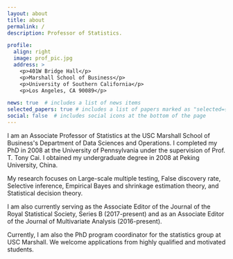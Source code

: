 ```yaml
---
layout: about
title: about
permalink: /
description: Professor of Statistics.

profile:
  align: right
  image: prof_pic.jpg
  address: >
    <p>401W Bridge Hall</p>
    <p>Marshall School of Business</p>
    <p>University of Southern California</p>
    <p>Los Angeles, CA 90089</p>

news: true  # includes a list of news items
selected_papers: true # includes a list of papers marked as "selected={true}"
social: false  # includes social icons at the bottom of the page
---
```


I am an Associate Professor of Statistics at the USC Marshall School of Business's Department of Data Sciences and Operations. I completed my PhD in 2008 at the University of Pennsylvania under the supervision of Prof. T. Tony Cai. I obtained my undergraduate degree in 2008 at Peking University, China. 

My research focuses on Large-scale multiple testing, False discovery rate, Selective inference, Empirical Bayes and shrinkage estimation theory, and Statistical decision theory. 

I am also currently serving as the Associate Editor of the Journal of the Royal Statistical Society, Series B (2017-present) and as an Associate Editor of the Journal of Multivariate Analysis (2016-present). 

Currently, I am also the PhD program coordinator for the statistics group at USC Marshall. We welcome applications from highly qualified and motivated students. 
